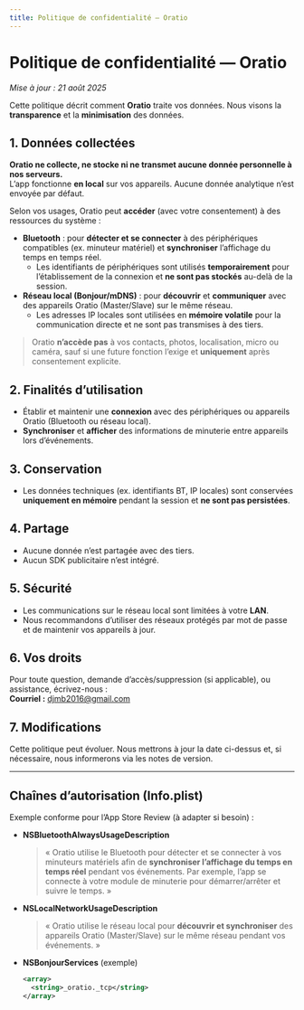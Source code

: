 ```yaml
---
title: Politique de confidentialité — Oratio
---
```


# Politique de confidentialité — Oratio

_Mise à jour : 21 août 2025_

Cette politique décrit comment **Oratio** traite vos données. Nous visons la **transparence** et la **minimisation** des données.

## 1. Données collectées

**Oratio ne collecte, ne stocke ni ne transmet aucune donnée personnelle à nos serveurs.**  
L’app fonctionne **en local** sur vos appareils. Aucune donnée analytique n’est envoyée par défaut.

Selon vos usages, Oratio peut **accéder** (avec votre consentement) à des ressources du système :

- **Bluetooth** : pour **détecter et se connecter** à des périphériques compatibles (ex. minuteur matériel) et **synchroniser** l’affichage du temps en temps réel.  
  - Les identifiants de périphériques sont utilisés **temporairement** pour l’établissement de la connexion et **ne sont pas stockés** au-delà de la session.
- **Réseau local (Bonjour/mDNS)** : pour **découvrir** et **communiquer** avec des appareils Oratio (Master/Slave) sur le même réseau.  
  - Les adresses IP locales sont utilisées en **mémoire volatile** pour la communication directe et ne sont pas transmises à des tiers.

> Oratio **n’accède pas** à vos contacts, photos, localisation, micro ou caméra, sauf si une future fonction l’exige et **uniquement** après consentement explicite.

## 2. Finalités d’utilisation

- Établir et maintenir une **connexion** avec des périphériques ou appareils Oratio (Bluetooth ou réseau local).  
- **Synchroniser** et **afficher** des informations de minuterie entre appareils lors d’événements.

## 3. Conservation

- Les données techniques (ex. identifiants BT, IP locales) sont conservées **uniquement en mémoire** pendant la session et **ne sont pas persistées**.

## 4. Partage

- Aucune donnée n’est partagée avec des tiers.  
- Aucun SDK publicitaire n’est intégré.

## 5. Sécurité

- Les communications sur le réseau local sont limitées à votre **LAN**.  
- Nous recommandons d’utiliser des réseaux protégés par mot de passe et de maintenir vos appareils à jour.

## 6. Vos droits

Pour toute question, demande d’accès/suppression (si applicable), ou assistance, écrivez-nous :  
**Courriel :** djmb2016@gmail.com

## 7. Modifications

Cette politique peut évoluer. Nous mettrons à jour la date ci-dessus et, si nécessaire, nous informerons via les notes de version.

---

## Chaînes d’autorisation (Info.plist)

Exemple conforme pour l’App Store Review (à adapter si besoin) :

- **NSBluetoothAlwaysUsageDescription**  
  > « Oratio utilise le Bluetooth pour détecter et se connecter à vos minuteurs matériels afin de **synchroniser l’affichage du temps en temps réel** pendant vos événements. Par exemple, l’app se connecte à votre module de minuterie pour démarrer/arrêter et suivre le temps. »

- **NSLocalNetworkUsageDescription**  
  > « Oratio utilise le réseau local pour **découvrir et synchroniser** des appareils Oratio (Master/Slave) sur le même réseau pendant vos événements. »

- **NSBonjourServices** (exemple)
  ```xml
  <array>
    <string>_oratio._tcp</string>
  </array>
